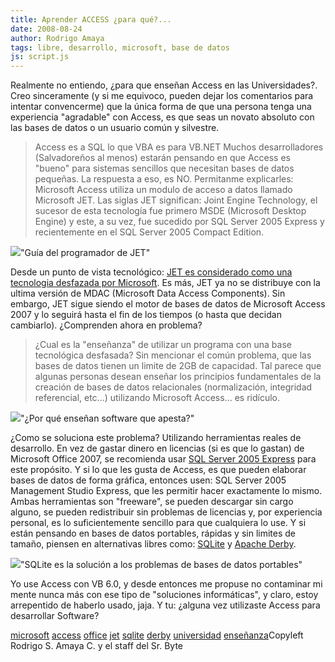 ```yaml
---
title: Aprender ACCESS ¿para qué?...
date: 2008-08-24
author: Rodrigo Amaya
tags: libre, desarrollo, microsoft, base de datos
js: script.js
---
```


Realmente no entiendo, ¿para que enseñan Access en las
      Universidades?.
Creo sinceramente (y si me equivoco, pueden dejar los comentarios
      para intentar convencerme) que la única forma de que una persona tenga una experiencia
      "agradable" con Access, es que seas un novato absoluto con las bases de datos o un usuario
      común y silvestre.

> Access es a SQL lo
> que VBA es para VB.NET
Muchos desarrolladores (Salvadoreños al menos)
      estarán pensando en que Access es "bueno" para sistemas sencillos que necesitan bases de datos
      pequeñas. La respuesta a eso, es NO.
Permitanme explicarles: Microsoft Access utiliza un modulo de acceso a datos llamado
      Microsoft JET. Las siglas JET significan:
      Joint Engine Technology, el sucesor de esta tecnología fue primero MSDE (Microsoft Desktop Engine) y este, a su vez,
      fue sucedido por SQL Server 2005 Express y
      recientemente en el SQL Server 2005 Compact
      Edition.

[![](http://1.bp.blogspot.com/_ayvorITawE4/SLLRZnumzlI/AAAAAAAABIw/FWHCXzyz570/s320/200px-MicrosoftJet.gif)](http://1.bp.blogspot.com/_ayvorITawE4/SLLRZnumzlI/AAAAAAAABIw/FWHCXzyz570/s1600-h/200px-MicrosoftJet.gif)"Guía del programador de
      JET"

Desde un punto de vista tecnológico:
      [JET es considerado como una tecnologia desfazada por Microsoft](http://msdn.microsoft.com/en-us/library/ms810810.aspx#mdac%20technologies%20road%20map%20old_topic9). Es más, JET ya no se
      distribuye con la ultima versión de MDAC (Microsoft Data Access Components). Sin embargo, JET
      sigue siendo el motor de bases de datos de Microsoft Access 2007 y lo seguirá hasta el fin de
      los tiempos (o hasta que decidan cambiarlo). ¿Comprenden ahora en problema?

> ¿Cual es la "enseñanza" de utilizar un programa con una base
> tecnológica desfasada?
Sin mencionar el común problema, que las bases de
      datos tienen un limite de 2GB de capacidad. Tal parece que algunas personas desean enseñar los
      principios fundamentales de la creación de bases de datos relacionales (normalización,
      integridad referencial, etc...) utilizando Microsoft Access... es ridículo.

[![](http://3.bp.blogspot.com/_ayvorITawE4/SLLRZzTfnZI/AAAAAAAABJA/UEfZQDqtY_s/s320/WhySoftwareSucks.jpg)](http://3.bp.blogspot.com/_ayvorITawE4/SLLRZzTfnZI/AAAAAAAABJA/UEfZQDqtY_s/s1600-h/WhySoftwareSucks.jpg)"¿Por qué enseñan software
      que apesta?"

¿Como se soluciona este
      problema? Utilizando herramientas reales de desarrollo. En vez de gastar dinero en licencias
      (si es que lo gastan) de Microsoft Office 2007, se recomienda usar [SQL Server 2005 Express](http://www.microsoft.com/sql/editions/express/default.mspx) para este propósito. Y si lo que les gusta de Access, es que pueden elaborar
      bases de datos de forma gráfica, entonces usen: SQL Server 2005 Management Studio Express, que
      les permitir hacer exactamente lo mismo. Ambas herramientas son "freeware", se pueden
      descargar sin cargo alguno, se pueden redistribuir sin problemas de licencias y, por
      experiencia personal, es lo suficientemente sencillo para que cualquiera lo use. Y si están
      pensando en bases de datos portables, rápidas y sin limites de tamaño, piensen en alternativas
      libres como: [SQLite](http://www.sqlite.org/) y [Apache Derby](http://db.apache.org/derby/quick_start.html).

[![](http://3.bp.blogspot.com/_ayvorITawE4/SLLRZuN8P2I/AAAAAAAABI4/-js5AEs2CMM/s320/SQLite.gif)](http://3.bp.blogspot.com/_ayvorITawE4/SLLRZuN8P2I/AAAAAAAABI4/-js5AEs2CMM/s1600-h/SQLite.gif)"SQLite es la solución a los
      problemas de bases de datos portables"

Yo use
      Access con VB 6.0, y desde entonces me propuse no contaminar mi mente nunca más con ese tipo
      de "soluciones informáticas", y claro, estoy arrepentido de haberlo usado, jaja. Y tu: ¿alguna
      vez utilizaste Access para desarrollar Software?

[microsoft](http://www.blogalaxia.com/tags/microsoft) [access](http://www.blogalaxia.com/tags/access) [office](http://www.blogalaxia.com/tags/office) [jet](http://www.blogalaxia.com/tags/jet) [sqlite](http://www.blogalaxia.com/tags/sqlite) [derby](http://www.blogalaxia.com/tags/derby) [universidad](http://www.blogalaxia.com/tags/universidad) [enseñanza](http://www.blogalaxia.com/tags/ensenanza)Copyleft Rodrigo S. Amaya C. y el staff del Sr.
      Byte